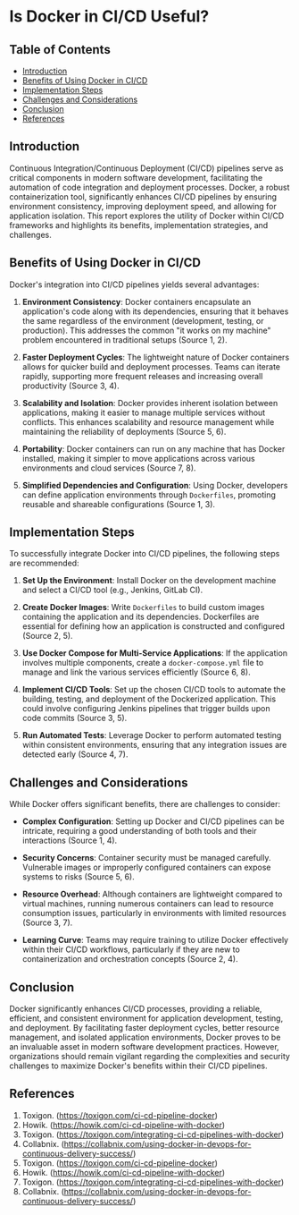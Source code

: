 # Is Docker in CI/CD Useful?

## Table of Contents
- [Introduction](#introduction)
- [Benefits of Using Docker in CI/CD](#benefits-of-using-docker-in-cicd)
- [Implementation Steps](#implementation-steps)
- [Challenges and Considerations](#challenges-and-considerations)
- [Conclusion](#conclusion)
- [References](#references)

## Introduction
Continuous Integration/Continuous Deployment (CI/CD) pipelines serve as critical components in modern software development, facilitating the automation of code integration and deployment processes. Docker, a robust containerization tool, significantly enhances CI/CD pipelines by ensuring environment consistency, improving deployment speed, and allowing for application isolation. This report explores the utility of Docker within CI/CD frameworks and highlights its benefits, implementation strategies, and challenges.

## Benefits of Using Docker in CI/CD
Docker's integration into CI/CD pipelines yields several advantages:

1. **Environment Consistency**: Docker containers encapsulate an application's code along with its dependencies, ensuring that it behaves the same regardless of the environment (development, testing, or production). This addresses the common "it works on my machine" problem encountered in traditional setups (Source 1, 2).

2. **Faster Deployment Cycles**: The lightweight nature of Docker containers allows for quicker build and deployment processes. Teams can iterate rapidly, supporting more frequent releases and increasing overall productivity (Source 3, 4).

3. **Scalability and Isolation**: Docker provides inherent isolation between applications, making it easier to manage multiple services without conflicts. This enhances scalability and resource management while maintaining the reliability of deployments (Source 5, 6).

4. **Portability**: Docker containers can run on any machine that has Docker installed, making it simpler to move applications across various environments and cloud services (Source 7, 8).

5. **Simplified Dependencies and Configuration**: Using Docker, developers can define application environments through `Dockerfiles`, promoting reusable and shareable configurations (Source 1, 3).

## Implementation Steps
To successfully integrate Docker into CI/CD pipelines, the following steps are recommended:

1. **Set Up the Environment**: Install Docker on the development machine and select a CI/CD tool (e.g., Jenkins, GitLab CI).

2. **Create Docker Images**: Write `Dockerfiles` to build custom images containing the application and its dependencies. Dockerfiles are essential for defining how an application is constructed and configured (Source 2, 5).

3. **Use Docker Compose for Multi-Service Applications**: If the application involves multiple components, create a `docker-compose.yml` file to manage and link the various services efficiently (Source 6, 8).

4. **Implement CI/CD Tools**: Set up the chosen CI/CD tools to automate the building, testing, and deployment of the Dockerized application. This could involve configuring Jenkins pipelines that trigger builds upon code commits (Source 3, 5).

5. **Run Automated Tests**: Leverage Docker to perform automated testing within consistent environments, ensuring that any integration issues are detected early (Source 4, 7).

## Challenges and Considerations
While Docker offers significant benefits, there are challenges to consider:

- **Complex Configuration**: Setting up Docker and CI/CD pipelines can be intricate, requiring a good understanding of both tools and their interactions (Source 1, 4).

- **Security Concerns**: Container security must be managed carefully. Vulnerable images or improperly configured containers can expose systems to risks (Source 5, 6).

- **Resource Overhead**: Although containers are lightweight compared to virtual machines, running numerous containers can lead to resource consumption issues, particularly in environments with limited resources (Source 3, 7).

- **Learning Curve**: Teams may require training to utilize Docker effectively within their CI/CD workflows, particularly if they are new to containerization and orchestration concepts (Source 2, 4).

## Conclusion
Docker significantly enhances CI/CD processes, providing a reliable, efficient, and consistent environment for application development, testing, and deployment. By facilitating faster deployment cycles, better resource management, and isolated application environments, Docker proves to be an invaluable asset in modern software development practices. However, organizations should remain vigilant regarding the complexities and security challenges to maximize Docker's benefits within their CI/CD pipelines.

## References
1. Toxigon. (https://toxigon.com/ci-cd-pipeline-docker)
2. Howik. (https://howik.com/ci-cd-pipeline-with-docker)
3. Toxigon. (https://toxigon.com/integrating-ci-cd-pipelines-with-docker)
4. Collabnix. (https://collabnix.com/using-docker-in-devops-for-continuous-delivery-success/)
5. Toxigon. (https://toxigon.com/ci-cd-pipeline-docker)
6. Howik. (https://howik.com/ci-cd-pipeline-with-docker)
7. Toxigon. (https://toxigon.com/integrating-ci-cd-pipelines-with-docker)
8. Collabnix. (https://collabnix.com/using-docker-in-devops-for-continuous-delivery-success/)